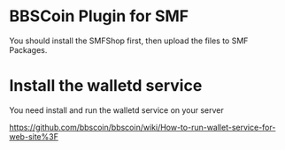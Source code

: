 # BBSCoin Plugin for SMF

You should install the SMFShop first, then upload the files to SMF Packages.

# Install the walletd service

You need install and run the walletd service on your server

https://github.com/bbscoin/bbscoin/wiki/How-to-run-wallet-service-for-web-site%3F
